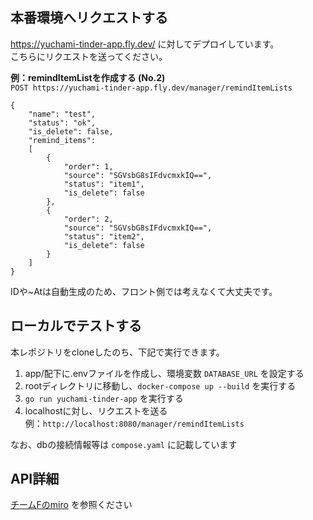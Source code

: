 ## 本番環境へリクエストする
https://yuchami-tinder-app.fly.dev/ に対してデプロイしています。<br>
こちらにリクエストを送ってください。<br>

**例：remindItemListを作成する (No.2)**<br>
`POST https://yuchami-tinder-app.fly.dev/manager/remindItemLists`
```request body
{
    "name": "test",
    "status": "ok",
    "is_delete": false,
    "remind_items":
    [
        {
            "order": 1,
            "source": "SGVsbG8sIFdvcmxkIQ==",
            "status": "item1",
            "is_delete": false
        },
        {
            "order": 2,
            "source": "SGVsbG8sIFdvcmxkIQ==",
            "status": "item2",
            "is_delete": false
        }
    ]
}
```
IDや~Atは自動生成のため、フロント側では考えなくて大丈夫です。

## ローカルでテストする
本レポジトリをcloneしたのち、下記で実行できます。<br>
1. app/配下に.envファイルを作成し、環境変数 `DATABASE_URL` を設定する
2. rootディレクトリに移動し、`docker-compose up --build` を実行する
3. `go run yuchami-tinder-app` を実行する
4. localhostに対し、リクエストを送る<br>
例：`http://localhost:8080/manager/remindItemLists`

なお、dbの接続情報等は `compose.yaml` に記載しています

## API詳細
[チームFのmiro](https://miro.com/app/board/uXjVKWxJRZI=/) を参照ください